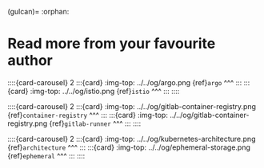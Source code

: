(gulcan)=
:orphan:
# Read more from your favourite author


::::{card-carousel} 2
:::{card}
:img-top: ../../og/argo.png
{ref}`argo`
^^^
:::
:::{card}
:img-top: ../../og/istio.png
{ref}`istio`
^^^
:::
::::

::::{card-carousel} 2
:::{card}
:img-top: ../../og/gitlab-container-registry.png
{ref}`container-registry`
^^^
:::
:::{card}
:img-top: ../../og/gitlab-container-registry.png
{ref}`gitlab-runner`
^^^
:::
::::

::::{card-carousel} 2
:::{card}
:img-top: ../../og/kubernetes-architecture.png
{ref}`architecture`
^^^
:::
:::{card}
:img-top: ../../og/ephemeral-storage.png
{ref}`ephemeral`
^^^
:::
::::